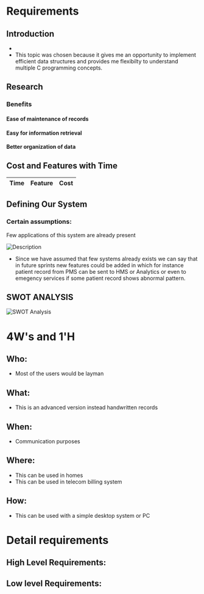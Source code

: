 # Requirements
## Introduction
 * 
 * This topic was chosen because it gives me an opportunity to implement efficient data structures and provides me flexibilty to understand multiple C programming concepts.

## Research


### Benefits
#### Ease of maintenance of records


#### Easy for information retrieval


#### Better organization of data
 

## Cost and Features with Time 
| Time | Feature | Cost |
| ----- | ----- | ----- |


## Defining Our System
### Certain assumptions:
 Few applications of this system are already present
   
![Description]()

* Since we have assumed that few systems already exists we can say that in future sprints new features could be added in which for instance patient record from PMS can be sent to HMS or Analytics or even to emegency services if some patient record shows abnormal pattern.

## SWOT ANALYSIS
![SWOT Analysis]()

# 4W&#39;s and 1&#39;H

## Who:
* Most of the users would be layman


## What:
* This is an advanced version instead handwritten records

## When:
* Communication purposes

## Where:
* This can be used in homes
* This can be used in telecom billing system

## How:
* This can be used with a simple desktop system or PC
# Detail requirements
## High Level Requirements: 

##  Low level Requirements:
 

